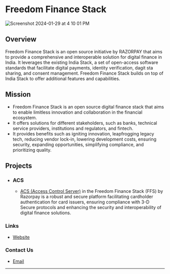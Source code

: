 
#  Freedom Finance Stack
![Screenshot 2024-01-29 at 4 10 01 PM](https://github.com/freedom-finance-stack/.github/assets/78952062/b88e63b5-33b0-4290-8e83-6637e1f47965)


## Overview

Freedom Finance Stack is an open source initiative by RAZORPAY that aims to provide a
comprehensive and interoperable solution for digital finance in India.
It leverages the existing India Stack, a set of open-access software standards
that facilitate digital payments, identity verification, dagit sta sharing, and consent management.
Freedom Finance Stack builds on top of India Stack to offer additional features and capabilities.

## Mission
* Freedom Finance Stack is an open source digital finance stack that aims to enable limitless innovation and collaboration in the financial ecosystem.
* It offers solutions for different stakeholders, such as banks, technical service providers, institutions and regulators, and fintech.
* It provides benefits such as igniting innovation, leapfrogging legacy tech, reducing vendor lock-in, lowering development costs, ensuring security, expanding opportunities, simplifying compliance, and prioritizing quality.


## Projects
* ### ACS  
  * [ACS (Access Control Server)](https://github.com/freedom-finance-stack/card-auth-server) in the Freedom Finance Stack (FFS) by Razorpay is a robust and secure platform facilitating cardholder authentication for card issuers, ensuring compliance with 3-D Secure protocols and enhancing the security and interoperability of digital finance solutions.
  

### Links

* [Website](https://freedomfinancestack.org/)

### Contact Us
* [Email](mailto:contact@freedomfinancestack.org)
---






